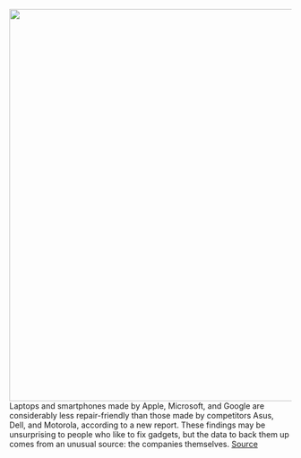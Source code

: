 <img src='https://cdn.vox-cdn.com/thumbor/JEvijpbd5PcpePW1kxsy-Z0Bkk8=/0x0:2040x1360/1200x800/filters:focal(857x517:1183x843)/cdn.vox-cdn.com/uploads/chorus_image/image/70592896/vpavic_4291_20201113_0366.0.0.jpg' width='700px' /><br/>
Laptops and smartphones made by Apple, Microsoft, and Google are considerably less repair-friendly than those made by competitors Asus, Dell, and Motorola, according to a new report. These findings may be unsurprising to people who like to fix gadgets, but the data to back them up comes from an unusual source: the companies themselves.
<a href='https://www.theverge.com/2022/3/8/22949669/apple-microsoft-google-repairability-index-ranking'> Source <a/>